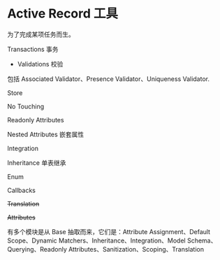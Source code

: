 # Active Record 工具

为了完成某项任务而生。

Transactions 事务

- Validations 校验

包括 Associated Validator、Presence Validator、Uniqueness Validator.

Store

No Touching

Readonly Attributes

Nested Attributes 嵌套属性

Integration

Inheritance 单表继承

Enum

Callbacks

~~Translation~~

~~Attributes~~

有多个模块是从 Base 抽取而来，它们是：Attribute Assignment、Default Scope、Dynamic Matchers、Inheritance、Integration、Model Schema、Querying、Readonly Attributes、Sanitization、Scoping、Translation

